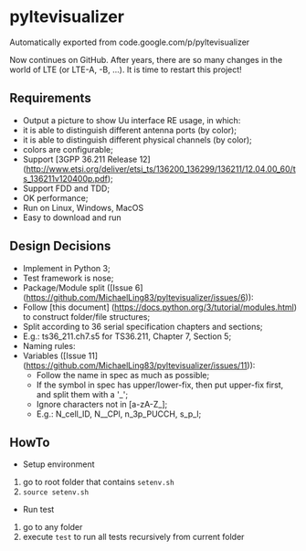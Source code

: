 # pyltevisualizer
Automatically exported from code.google.com/p/pyltevisualizer

Now continues on GitHub. After years, there are so many changes in the world of LTE (or LTE-A, -B, ...). It is time to restart this project!


## Requirements
* Output a picture to show Uu interface RE usage, in which:
 * it is able to distinguish different antenna ports (by color);
 * it is able to distinguish different physical channels (by color);
 * colors are configurable;
* Support [3GPP 36.211 Release 12] (http://www.etsi.org/deliver/etsi_ts/136200_136299/136211/12.04.00_60/ts_136211v120400p.pdf);
* Support FDD and TDD;
* OK performance;
* Run on Linux, Windows, MacOS
* Easy to download and run

## Design Decisions
* Implement in Python 3;
* Test framework is nose;
* Package/Module split ([Issue 6] (https://github.com/MichaelLing83/pyltevisualizer/issues/6)):
 * Follow [this document] (https://docs.python.org/3/tutorial/modules.html) to construct folder/file structures;
 * Split according to 36 serial specification chapters and sections;
 * E.g.: ts36_211.ch7.s5 for TS36.211, Chapter 7, Section 5;
* Naming rules:
 * Variables ([Issue 11] (https://github.com/MichaelLing83/pyltevisualizer/issues/11)):
   * Follow the name in spec as much as possible;
    * If the symbol in spec has upper/lower-fix, then put upper-fix first, and split them with a '_';
    * Ignore characters not in [a-zA-Z_];
    * E.g.: N_cell_ID, N__CPl, n_3p_PUCCH, s_p_l;

## HowTo
* Setup environment
 1. go to root folder that contains `setenv.sh`
 2. `source setenv.sh`
* Run test
 1. go to any folder
 2. execute `test` to run all tests recursively from current folder
